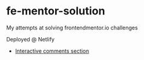 # fe-mentor-solution
My attempts at solving frontendmentor.io challenges

Deployed @ Netlify

- [Interactive comments section](https://prismatic-babka-4be1ad.netlify.app/)
